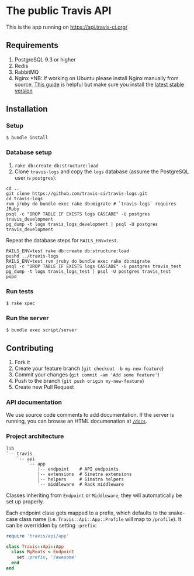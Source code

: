 # The public Travis API

This is the app running on https://api.travis-ci.org/

## Requirements

1. PostgreSQL 9.3 or higher
1. Redis
1. RabbitMQ
1. Nginx *NB: If working on Ubuntu please install Nginx manually from source. [This guide](http://www.rackspace.com/knowledge_center/article/ubuntu-and-debian-installing-nginx-from-source) is helpful but make sure you install the [latest stable version](https://www.nginx.com/resources/wiki/start/topics/tutorials/install/#stable) 

## Installation

### Setup

    $ bundle install

### Database setup

1. `rake db:create db:structure:load`
1. Clone `travis-logs` and copy the `logs` database (assume the PostgreSQL user is `postgres`):
```sh-session
cd ..
git clone https://github.com/travis-ci/travis-logs.git
cd travis-logs
rvm jruby do bundle exec rake db:migrate # `travis-logs` requires JRuby
psql -c "DROP TABLE IF EXISTS logs CASCADE" -U postgres travis_development
pg_dump -t logs travis_logs_development | psql -U postgres travis_development
```

Repeat the database steps for `RAILS_ENV=test`.
```sh-session
RAILS_ENV=test rake db:create db:structure:load
pushd ../travis-logs
RAILS_ENV=test rvm jruby do bundle exec rake db:migrate
psql -c "DROP TABLE IF EXISTS logs CASCADE" -U postgres travis_test
pg_dump -t logs travis_logs_test | psql -U postgres travis_test
popd
```


### Run tests

    $ rake spec

### Run the server

    $ bundle exec script/server

## Contributing

1. Fork it
2. Create your feature branch (`git checkout -b my-new-feature`)
3. Commit your changes (`git commit -am 'Add some feature'`)
4. Push to the branch (`git push origin my-new-feature`)
5. Create new Pull Request

### API documentation

We use source code comments to add documentation. If the server is running, you
can browse an HTML documenation at [`/docs`](http://localhost:5000/docs).

### Project architecture

    lib
    `-- travis
        `-- api
            `-- app
                |-- endpoint    # API endpoints
                |-- extensions  # Sinatra extensions
                |-- helpers     # Sinatra helpers
                `-- middleware  # Rack middleware

Classes inheriting from `Endpoint` or `Middleware`, they will automatically be
set up properly.

Each endpoint class gets mapped to a prefix, which defaults to the snake-case
class name (i.e. `Travis::Api::App::Profile` will map to `/profile`).
It can be overridden by setting `:prefix`:

``` ruby
require 'travis/api/app'

class Travis::Api::App
  class MyRouts < Endpoint
    set :prefix, '/awesome'
  end
end
```
